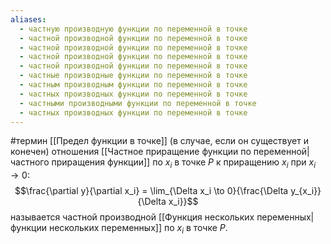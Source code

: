 ```yaml
---
aliases:
  - частную производную функции по переменной в точке
  - частной производной функции по переменной в точке
  - частной производной функции по переменной в точке
  - частной производной функции по переменной в точке
  - частной производной функции по переменной в точке
  - частные производные функции по переменной в точке
  - частным производным функции по переменной в точке
  - частных производных функции по переменной в точке
  - частными производными функции по переменной в точке
  - частных производных функции по переменной в точке
---
```

#термин
[[Предел функции в точке]] (в случае, если он существует и конечен) отношения [[Частное приращение функции по переменной|частного приращения функции]] по $x_i$ в точке $P$ к приращению $x_i$ при $x_i \to 0$:$$\frac{\partial y}{\partial x_i} = \lim_{\Delta x_i \to 0}{\frac{\Delta y_{x_i}}{\Delta x_i}}$$
называется частной производной [[Функция нескольких переменных|функции нескольких переменных]] по $x_i$ в точке $P$.